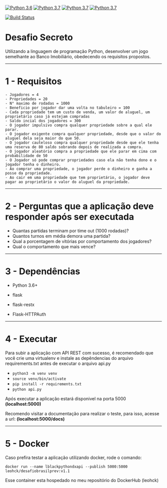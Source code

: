 [![Python 3.6](https://img.shields.io/badge/python-3.6-green.svg)](https://www.python.org/downloads/release/python-3610/)
[![Python 3.7](https://img.shields.io/badge/python-3.7-green.svg)](https://www.python.org/downloads/release/python-3710/)
[![Python 3.7](https://img.shields.io/badge/python-3.8-green.svg)](https://www.python.org/downloads/release/python-3810/)
[![Python 3.7](https://img.shields.io/badge/python-3.9-green.svg)](https://www.python.org/downloads/release/python-394/)

[![Build Status](https://travis-ci.com/leohck/secretchallenge.svg?branch=master)](https://travis-ci.com/leohck/secretchallenge)

# Desafio Secreto


Utilizando a linguagem de programação Python,
desenvolver um jogo semelhante ao Banco Imobiliário, obedecendo os requisitos propostos.

<hr>

# 1 - Requisitos
    - Jogadores = 4
    - Propriedades = 20
    - N° maximo de rodadas = 1000
    - Beneficio por jogador dar uma volta no tabuleiro = 100
    - Cada propriedade tem um custo de venda, um valor de aluguel, um proprietário caso já estejam compradas
    - Saldo incial dos jogadores = 300
    - O jogador impulsivo compra qualquer propriedade sobre a qual ele parar.
    - O jogador exigente compra qualquer propriedade, desde que o valor do aluguel dela seja maior do que 50.
    - O jogador cauteloso compra qualquer propriedade desde que ele tenha uma reserva de 80 saldo sobrando depois de realizada a compra.
    - O jogador aleatório compra a propriedade que ele parar em cima com probabilidade de 50
    - O Jogador só pode comprar propriedades caso ela não tenha dono e o jogador tenha o dinheiro.
    - Ao comprar uma propriedade, o jogador perde o dinheiro e ganha a posse da propriedade.
    - Ao cair em uma propriedade que tem proprietário, o jogador deve pagar ao proprietário o valor do aluguel da propriedade.

<hr>

# 2 - Perguntas que a aplicação deve responder após ser executada
- Quantas partidas terminam por time out (1000 rodadas)?
- Quantos turnos em média demora uma partida?
- Qual a porcentagem de vitórias por comportamento dos jogadores?
- Qual o comportamento que mais vence?

<hr>

# 3 - Dependências
- Python 3.6+

- flask
- flask-restx
- Flask-HTTPAuth

<hr>

# 4 - Executar
Para subir a aplicação com API REST com sucesso, é recomendado que você crie uma virtualenv e instale as depêndencias 
do arquivo requirements.txt antes de executar o arquivo api.py

- `python3 -m venv venv`
- `source venv/bin/activate`
- `pip install -r requirements.txt`
- `python api.py`

Após executar a aplicação estará disponivel na porta 5000 **(localhost:5000)**

Recomendo visitar a documentação para realizar o teste, para isso, acesse a url: **(localhost:5000/docs)**
<hr>

# 5 - Docker
Caso prefira testar a aplicação utilizando docker, rode o comando:

`docker run --name lblackpythondxapi --publish 5000:5000 leohck/desafiobrasilprev:v1.1`

Esse container esta hospedado no meu repositório do DockerHub (leohck)